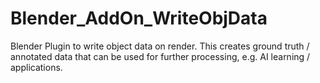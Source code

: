 # Blender_AddOn_WriteObjData
Blender Plugin to write object data on render. This creates ground truth / annotated data that can be used for further processing, e.g. AI learning / applications.
